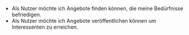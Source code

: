 * Als Nutzer möchte ich Angebote finden können, die meine Bedürfnisse befriedigen.
* Als Nutzer möchte ich Angebote veröffentlichen können um Interessenten zu erreichen.
